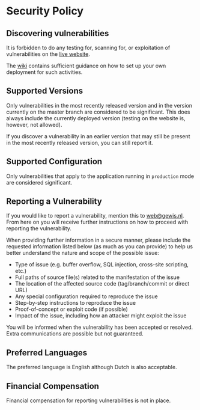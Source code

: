 # Security Policy

## Discovering vulnerabilities

It is forbidden to do any testing for, scanning for, or exploitation of vulnerabilities on the [live website](https://gewis.nl).

The [wiki](https://github.com/GEWIS/gewisweb/wiki) contains sufficient guidance on how to set up your own deployment for such activities.

## Supported Versions

Only vulnerabilities in the most recently released version and in the version currently on the master branch are considered to be significant.
This does always include the currently deployed version (testing on the website is, however, not allowed).

If you discover a vulnerability in an earlier version that may still be present in the most recently released version, you can still report it.

## Supported Configuration

Only vulnerabilities that apply to the application running in `production` mode are considered significant.

## Reporting a Vulnerability

If you would like to report a vulnerability, mention this to [web@gewis.nl](mailto:web@gewis.nl).
From here on you will receive further instructions on how to proceed with reporting the vulnerability.

When providing further information in a secure manner, please include the requested information listed below (as much as you can provide) to help us better understand the nature and scope of the possible issue:
- Type of issue (e.g. buffer overflow, SQL injection, cross-site scripting, etc.)
- Full paths of source file(s) related to the manifestation of the issue
- The location of the affected source code (tag/branch/commit or direct URL)
- Any special configuration required to reproduce the issue
- Step-by-step instructions to reproduce the issue
- Proof-of-concept or exploit code (if possible)
- Impact of the issue, including how an attacker might exploit the issue

You will be informed when the vulnerability has been accepted or resolved.
Extra communications are possible but not guaranteed.

## Preferred Languages

The preferred language is English although Dutch is also acceptable.

## Financial Compensation

Financial compensation for reporting vulnerabilities is not in place.
